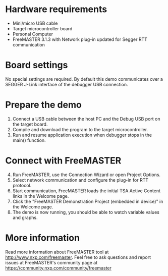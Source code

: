 Hardware requirements
=====================
- Mini/micro USB cable
- Target microcontroller board
- Personal Computer
- FreeMASTER 3.1.3 with Network plug-in updated for Segger RTT communication

Board settings
============
No special settings are required. By default this demo communicates over a SEGGER J-Link interface 
of the debugger USB connection. 

Prepare the demo
===============
1.  Connect a USB cable between the host PC and the Debug USB port on the target board.
2.  Compile and download the program to the target microcontroller.
3.  Run and resume application execution when debugger stops in the main() function.

Connect with FreeMASTER
=======================
4.  Run FreeMASTER, use the Connection Wizard or open Project Options.
5.  Select network communication and configure the plug-in for RTT protocol.
6.  Start communication, FreeMASTER loads the initial TSA Active Content links in the Welcome page.
7.  Click the "FreeMASTER Demonstration Project (embedded in device)" in the Welcome page.
8.  The demo is now running, you should be able to watch variable values and graphs.

More information
================
Read more information about FreeMASTER tool at http://www.nxp.com/freemaster.
Feel free to ask questions and report issues at FreeMASTER's 
community page at https://community.nxp.com/community/freemaster
